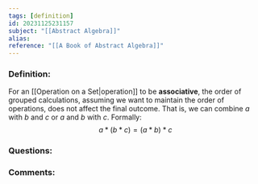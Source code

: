 ```yaml
---
tags: [definition]
id: 20231125231157
subject: "[[Abstract Algebra]]"
alias: 
reference: "[[A Book of Abstract Algebra]]"
---
```

### Definition:
For an [[Operation on a Set|operation]] to be **associative**, the order of grouped calculations, assuming we want to maintain the order of operations, does not affect the final outcome. That is, we can combine $a$ with $b$ and $c$ or $a$ and $b$ with $c$. Formally:
$$ a * (b * c)  = (a * b) * c $$

### Questions:


### Comments:
